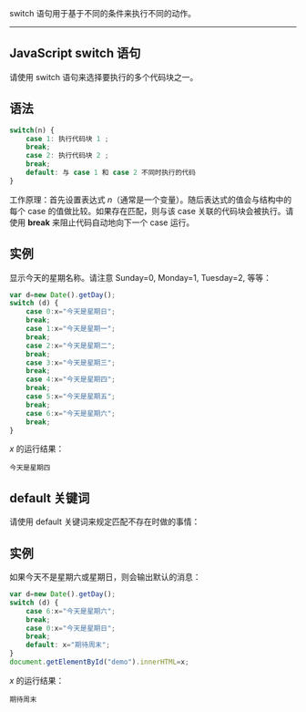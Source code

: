 switch 语句用于基于不同的条件来执行不同的动作。

---

## JavaScript switch 语句

请使用 switch 语句来选择要执行的多个代码块之一。

## 语法

``` js
switch(n) { 
	case 1: 执行代码块 1 ;
	break;
	case 2: 执行代码块 2 ;
	break; 
	default: 与 case 1 和 case 2 不同时执行的代码 
}
```

工作原理：首先设置表达式 _n_（通常是一个变量）。随后表达式的值会与结构中的每个 case 的值做比较。如果存在匹配，则与该 case 关联的代码块会被执行。请使用 **break** 来阻止代码自动地向下一个 case 运行。

## 实例

显示今天的星期名称。请注意 Sunday=0, Monday=1, Tuesday=2, 等等：

``` js
var d=new Date().getDay(); 
switch (d) { 
	case 0:x="今天是星期日"; 
	break; 
	case 1:x="今天是星期一"; 
	break; 
	case 2:x="今天是星期二"; 
	break; 
	case 3:x="今天是星期三"; 
	break; 
	case 4:x="今天是星期四"; 
	break; 
	case 5:x="今天是星期五"; 
	break; 
	case 6:x="今天是星期六"; 
	break; 
}
```

_x_ 的运行结果：

`今天是星期四`

## default 关键词

请使用 default 关键词来规定匹配不存在时做的事情：

## 实例

如果今天不是星期六或星期日，则会输出默认的消息：

``` js
var d=new Date().getDay(); 
switch (d) { 
	case 6:x="今天是星期六"; 
	break; 
	case 0:x="今天是星期日"; 
	break; 
	default: x="期待周末"; 
} 
document.getElementById("demo").innerHTML=x;
```

_x_ 的运行结果：

`期待周末`